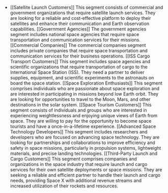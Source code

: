   - [[Satellite Launch Customers]]
   This segment consists of commercial and government organizations that require satellite launch services. They are looking for a reliable and cost-effective platform to deploy their satellites and enhance their communication and Earth observation capabilities.
   [[Government Agencies]]
   The government agencies segment includes national space agencies that require space transportation and communication services for their missions.
   [[Commercial Companies]]
   The commercial companies segment includes private companies that require space transportation and communication services for their business operations.
   [[ISS Cargo Transport Customers]]
   This segment includes space agencies and scientific organizations that require transportation of cargo to the International Space Station (ISS). They need a partner to deliver supplies, equipment, and scientific experiments to the astronauts on board the space station.
   [[Space Exploration Enthusiasts]]
   This segment comprises individuals who are passionate about space exploration and are interested in participating in missions beyond low Earth orbit. They are looking for opportunities to travel to the Moon, Mars, and other destinations in the solar system.
   [[Space Tourism Customers]]
   This segment consists of individuals and groups who are interested in experiencing weightlessness and enjoying unique views of Earth from space. They are willing to pay for the opportunity to become space tourists and have a once-in-a-lifetime experience.
   [[Advanced Space Technology Developers]]
   This segment includes researchers and developers who are focused on advancing space technology. They are looking for partnerships and collaborations to improve efficiency and safety in space missions, particularly in propulsion systems, lightweight materials, and precise landing technologies.
   [[Third-Party Launch and Cargo Customers]]
   This segment comprises companies and organizations in the space industry that require launch and cargo services for their own satellite deployments or space missions. They are seeking a reliable and efficient partner to handle their launch and cargo needs, providing Space X with additional revenue streams and increased utilization of their rockets and resources.

